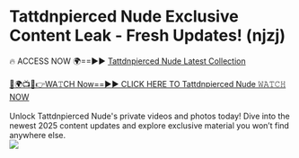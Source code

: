 # Tattdnpierced Nude Exclusive Content Leak - Fresh Updates! (njzj)

🔥 ACCESS NOW 🌍==►► <a href="https://tinyurl.com/yc657z5k" rel="nofollow">Tattdnpierced Nude Latest Collection</a>
<br><br>
[🔴🌍📺📱👉WA𝚃CH Now==►► CLICK HERE TO Tattdnpierced Nude 𝚆𝙰𝚃𝙲𝙷 NOW](https://tinyurl.com/yc657z5k)
<br><br>
Unlock Tattdnpierced Nude's private videos and photos today! Dive into the newest 2025 content updates and explore exclusive material you won’t find anywhere else.
<br>
<a href="https://tinyurl.com/yc657z5k" rel="nofollow" data-target="animated-image.originalLink"><img src="https://camo.githubusercontent.com/8a4f000d20f83aca3bf7ec5f350d767afa0574a8a352519fd8cfa583a6f93a33/68747470733a2f2f692e696d6775722e636f6d2f644a486b345a712e676966" data-canonical-src="https://i.imgur.com/dJHk4Zq.gif" style="max-width: 100%; display: inline-block;" data-target="animated-image.originalImage"></a>
<br>
